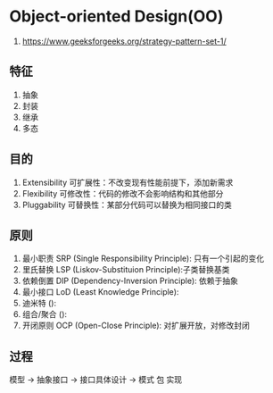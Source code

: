 # Object-oriented Design\(OO\)

1. https://www.geeksforgeeks.org/strategy-pattern-set-1/

## 特征

1. 抽象
2. 封装
3. 继承
4. 多态

## 目的

1. Extensibility 可扩展性：不改变现有性能前提下，添加新需求
2. Flexibility 可修改性：代码的修改不会影响结构和其他部分
3. Pluggability 可替换性：某部分代码可以替换为相同接口的类

## 原则

1. 最小职责 SRP \(Single Responsibility Principle\): 只有一个引起的变化
2. 里氏替换 LSP \(Liskov-Substituion Principle\):子类替换基类
3. 依赖倒置 DIP \(Dependency-Inversion Principle\): 依赖于抽象 
4. 最小接口 LoD \(Least Knowledge Principle\):
5. 迪米特 \(\):
6. 组合/聚合 \(\):
7. 开闭原则 OCP \(Open-Close Principle\): 对扩展开放，对修改封闭

## 过程

模型 -&gt; 抽象接口 -&gt; 接口具体设计 -&gt; 模式 包 实现

